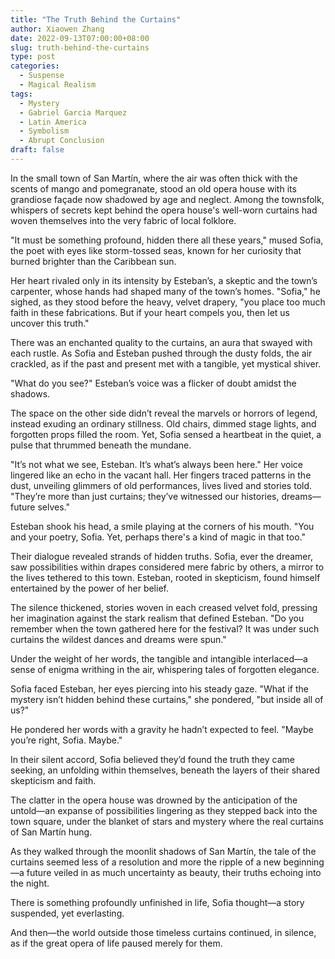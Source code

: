```yaml
---
title: "The Truth Behind the Curtains"
author: Xiaowen Zhang
date: 2022-09-13T07:00:00+08:00
slug: truth-behind-the-curtains
type: post
categories:
  - Suspense
  - Magical Realism
tags:
  - Mystery
  - Gabriel Garcia Marquez
  - Latin America
  - Symbolism
  - Abrupt Conclusion
draft: false
---
```


In the small town of San Martín, where the air was often thick with the scents of mango and pomegranate, stood an old opera house with its grandiose façade now shadowed by age and neglect. Among the townsfolk, whispers of secrets kept behind the opera house's well-worn curtains had woven themselves into the very fabric of local folklore.

"It must be something profound, hidden there all these years," mused Sofia, the poet with eyes like storm-tossed seas, known for her curiosity that burned brighter than the Caribbean sun.

Her heart rivaled only in its intensity by Esteban’s, a skeptic and the town’s carpenter, whose hands had shaped many of the town’s homes. "Sofia," he sighed, as they stood before the heavy, velvet drapery, "you place too much faith in these fabrications. But if your heart compels you, then let us uncover this truth."

There was an enchanted quality to the curtains, an aura that swayed with each rustle. As Sofia and Esteban pushed through the dusty folds, the air crackled, as if the past and present met with a tangible, yet mystical shiver.

"What do you see?" Esteban’s voice was a flicker of doubt amidst the shadows.

The space on the other side didn’t reveal the marvels or horrors of legend, instead exuding an ordinary stillness. Old chairs, dimmed stage lights, and forgotten props filled the room. Yet, Sofia sensed a heartbeat in the quiet, a pulse that thrummed beneath the mundane.

"It’s not what we see, Esteban. It’s what’s always been here." Her voice lingered like an echo in the vacant hall. Her fingers traced patterns in the dust, unveiling glimmers of old performances, lives lived and stories told. "They’re more than just curtains; they’ve witnessed our histories, dreams—future selves."

Esteban shook his head, a smile playing at the corners of his mouth. "You and your poetry, Sofia. Yet, perhaps there's a kind of magic in that too."

Their dialogue revealed strands of hidden truths. Sofia, ever the dreamer, saw possibilities within drapes considered mere fabric by others, a mirror to the lives tethered to this town. Esteban, rooted in skepticism, found himself entertained by the power of her belief.

The silence thickened, stories woven in each creased velvet fold, pressing her imagination against the stark realism that defined Esteban. "Do you remember when the town gathered here for the festival? It was under such curtains the wildest dances and dreams were spun."

Under the weight of her words, the tangible and intangible interlaced—a sense of enigma writhing in the air, whispering tales of forgotten elegance.

Sofia faced Esteban, her eyes piercing into his steady gaze. "What if the mystery isn’t hidden behind these curtains," she pondered, "but inside all of us?"

He pondered her words with a gravity he hadn’t expected to feel. "Maybe you’re right, Sofia. Maybe."

In their silent accord, Sofia believed they’d found the truth they came seeking, an unfolding within themselves, beneath the layers of their shared skepticism and faith.

The clatter in the opera house was drowned by the anticipation of the untold—an expanse of possibilities lingering as they stepped back into the town square, under the blanket of stars and mystery where the real curtains of San Martín hung.

As they walked through the moonlit shadows of San Martín, the tale of the curtains seemed less of a resolution and more the ripple of a new beginning—a future veiled in as much uncertainty as beauty, their truths echoing into the night.

There is something profoundly unfinished in life, Sofia thought—a story suspended, yet everlasting.

And then—the world outside those timeless curtains continued, in silence, as if the great opera of life paused merely for them.